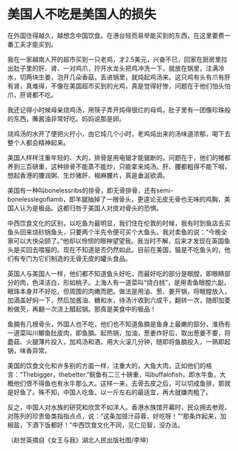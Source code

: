 # 美国人不吃是美国人的损失

在外国住得越久，越想念中国饮食。在港台轻而易举能买到的东西，在这里要费一番工夫才能买到。

我在一家越南人开的超市买到一只老鸡，才2.5美元，兴奋不已，回家在厨房里拉出肚子里的肝、肾、一对鸡爪，拧开水龙头把鸡冲洗一下，就放在锅里，注满冷水，切两块生姜，泡开几朵香菇，丢进锅里，就炖起鸡汤来。这只鸡有头有爪有肝有肾，真难得，不像在美国超市买到的光鸡，真是觉得好惨，问题在于他们怕头怕爪，肝肾都不吃。

我还记得小时候母亲烧鸡汤，用筷子弄开炖得很烂的母鸡，肚子里有一团像珍珠般的东西，蘸酱油非常好吃。妈妈说那是卵。

烧鸡汤的水开了便把火拧小，由它炖几个小时，老鸡炖出来的汤味道浓郁，喝下去整个人都会精神起来。

美国人样样注重年轻的、大的，排骨是用电锯才能锯断的。问题在于，他们的猪都养到三百磅重，这种排骨不能蒸不能炒，只能拿来炖汤。肝、腰都粗得不能下咽，想起香港的腰润粥、生炒猪肝、椒麻腰片，真是垂涎欲滴。

美国有一种叫bonelessribs的排骨，即无骨排骨，还有semi-bonelesslegoflamb，即羊腿抽掉了一根骨头，更遑论无皮无骨也无味的鸡胸，美国人认为是极品。这都归咎于美国人对皮对骨头的恐惧。

中西饮食文化的区别，以吃鱼为最明显，我们住在伦敦的时候，我有时到鱼店去买鱼头回来烧砂锅鱼头，只要两个半先令便可买个大鱼头。我对卖鱼的说：“今晚全家可以大快朵颐了。”他却以怜悯的眼神望望我。我当时不解，后来才发现在英国鱼头是买回去喂猫的。现在不知道是否仍然如此。目前在美国，猫是不吃鱼头的，他们有专门为它们制造的无骨无皮的罐头食品。

英国人与美国人一样，他们都不知道鱼头好吃，而最好吃的部分是眼膛，即眼睛部分的肉，色泽洁白，形如桃子。上海人有一道菜叫“烧白桃”，是用青鱼眼膛六副，眼珠本身并不好吃，但周围的肉嫩而肥。做法是用油、葱、姜开锅，将眼膛放入，加酒盖好焖一下，然后加酱油、糖和水，待汤汁收到六成干，翻转一次，随即加菱粉做芡，再翻一次浇上醋起锅。那真是美食中的极品！

鱼腩有几根骨头，外国人也不吃，他们也不知道鱼腩是鱼身上最嫩的部分，淮扬有一道菜叫川鲫鱼肚皮肉，即鱼腩。起热锅，加油，葱姜炸好后，取出葱姜不要，将蘑菇、火腿薄片投入，加鸡汤和酒，用大火滚几分钟，随即将鱼腩投入，一熟即起锅，味香异常。

美国的饮食文化和许多别的方面一样，注重大的，大鱼大肉，正如他们的格言：“Thebigger，thebetter.”鲩鱼有二三十磅重，叫buffalofish，即水牛鱼，大概他们恨不得鱼也有水牛那么大。这样一来，去骨去皮之后，可以切成鱼排，那就是好鱼了。殊不知，中国人吃鱼，以一斤左右的最适宜，再大就嫌肉粗了。

反之，中国人对水族的研究和欣赏不如洋人。香港水族馆开幕时，民众拥去参观，对陈列的珍贵鱼类指指点点，说：“这条加豉汁蒜蓉，好吃呀！”“那条炸起来，加椒盐，下酒下饭都好！”中西饮食文化不同，见仁见智，没办法。

（赵世英摘自《女王与我》湖北人民出版社图/李坤）